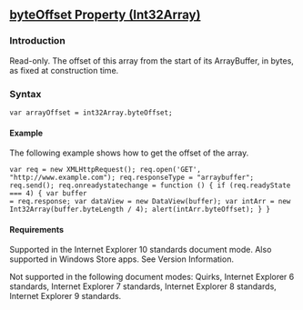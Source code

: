 ## [byteOffset Property (Int32Array)](byteOffset-Property__Int32Array.html)

### Introduction 

 Read-only. The offset of this array from the start of its ArrayBuffer, in bytes, as fixed at construction time.

### Syntax 

```
var arrayOffset = int32Array.byteOffset;
```

#### Example 

<p xmlns:util="util">
  The following example shows how to get the offset of the array.
</p>

```
var req = new XMLHttpRequest(); req.open('GET', "http://www.example.com"); req.responseType = "arraybuffer"; req.send(); req.onreadystatechange = function () { if (req.readyState === 4) { var buffer
= req.response; var dataView = new DataView(buffer); var intArr = new Int32Array(buffer.byteLength / 4); alert(intArr.byteOffset); } }
```

#### Requirements 

<div id="requirementsTitleSection" class="section" name="collapseableSection" style="">
  <p xmlns:util="util"></p>
  <p>
    Supported in the Internet Explorer 10 standards document mode. Also supported in Windows Store apps. See Version Information.
  </p>
  <p>
    Not supported in the following document modes: Quirks, Internet Explorer 6 standards, Internet Explorer 7 standards, Internet Explorer 8 standards, Internet Explorer 9 standards.
  </p>
</div>

